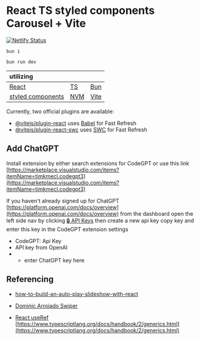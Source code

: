 # React TS styled components Carousel + Vite

[![Netlify Status](https://api.netlify.com/api/v1/badges/27493b5a-0871-4e9e-98ed-3427be359754/deploy-status)](https://app.netlify.com/sites/react-ts-styled-carousel/deploys)

```
bun i
```

```
bun run dev
```

| utilizing                                           |                                       |                                   |
| :---------------------------------------------------| ------------------------------------- | --------------------------------- | 
| [React](https://react.dev/)                         | [TS](https://www.typescriptlang.org/) | [Bun](https://bun.sh/)            |
| [styled components](https://styled-components.com/) | [NVM](https://github.com/nvm-sh/nvm)  | [Vite](https://vitejs.dev/guide/) |


Currently, two official plugins are available:

- [@vitejs/plugin-react](https://github.com/vitejs/vite-plugin-react/blob/main/packages/plugin-react/README.md) uses [Babel](https://babeljs.io/) for Fast Refresh
- [@vitejs/plugin-react-swc](https://github.com/vitejs/vite-plugin-react-swc) uses [SWC](https://swc.rs/) for Fast Refresh



## Add ChatGPT

Install extension by either search extensions for CodeGPT or use this link
[https://marketplace.visualstudio.com/items?itemName=timkmecl.codegpt3](https://marketplace.visualstudio.com/items?itemName=timkmecl.codegpt3)

If you haven't already signed up for ChatGPT [https://platform.openai.com/docs/overview](https://platform.openai.com/docs/overview) from the dashboard open the left side nav by clicking [🔒 API Keys](https://platform.openai.com/api-keys) then create a new api key copy key and enter this key in the CodeGPT extension settings

- CodeGPT: Api Key
- API key from OpenAI
- - enter ChatGPT key here

## Referencing

- [how-to-build-an-auto-play-slideshow-with-react](https://tinloof.com/blog/how-to-build-an-auto-play-slideshow-with-react)

- [Dominic Arrojado Swiper](https://dominicarrojado.com/posts/how-to-create-your-own-swiper-in-react-and-typescript-with-tests-part-1/)

- [React useRef](https://react.dev/learn/referencing-values-with-refs)
[https://www.typescriptlang.org/docs/handbook/2/generics.html](https://www.typescriptlang.org/docs/handbook/2/generics.html)


